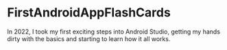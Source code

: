 # FirstAndroidAppFlashCards


In 2022, I took my first exciting steps into Android Studio, getting my hands dirty with the basics and starting to learn how it all works.
